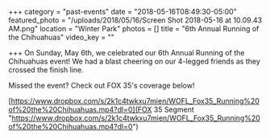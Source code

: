 +++
category = "past-events"
date = "2018-05-16T08:49:30-05:00"
featured_photo = "/uploads/2018/05/16/Screen Shot 2018-05-16 at 10.09.43 AM.png"
location = "Winter Park"
photos = []
title = "6th Annual Running of the Chihuahuas"
video_key = ""

+++
On Sunday, May 6th, we celebrated our 6th Annual Running of the Chihuahuas event! We had a blast cheering on our 4-legged friends as they crossed the finish line. 

Missed the event? Check out FOX 35's coverage below! 

[https://www.dropbox.com/s/2k1c4twkxu7mien/WOFL_Fox35_Running%20of%20the%20Chihuahuas.mp4?dl=0](FOX 35 Segment "https://www.dropbox.com/s/2k1c4twkxu7mien/WOFL_Fox35_Running%20of%20the%20Chihuahuas.mp4?dl=0")